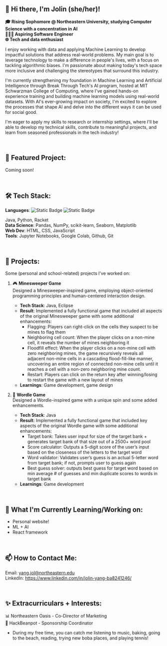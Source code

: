 ##  👋 Hi there, I'm Jolin (she/her)!
**🎓 Rising Sophomore @ Northeastern University, studying Computer Science with a concentration in AI   
👩🏻‍💻  Aspiring Software Engineer  
🌐 Tech and data enthusiast** 

I enjoy working with data and applying Machine Learning to develop impactful solutions that address real-world problems. My main goal is to leverage technology to make a difference in people's lives, with a focus on tackling algorithmic biases. I'm passionate about making today's tech space more inclusive and challenging the stereotypes that surround this industry. 

I'm currently strengthening my foundation in Machine Learning and Artificial Intelligence through Break Through Tech's AI program, hosted at MIT Schwarzman College of Computing, where I've gained hands-on experience training and building machine learning models using real-world datasets. With AI's ever-growing impact on society, I'm excited to explore the processes that shape AI and delve into the different ways it can be used for social good.  

I'm eager to apply my skills to research or internship settings, where I'll be able to develop my technical skills, contribute to meaningful projects, and learn from seasoned professionals in the tech industry!

<br>

## 🎯 **Featured Project**:  
Coming soon!

<br>

## 🛠 Tech Stack: 
**Languages**: ![Static Badge](https://img.shields.io/badge/Python-3776AB?style=for-the-badge&logo=python&logoColor=white)
![Static Badge](https://img.shields.io/badge/Racket-%239F1D20?style=for-the-badge&logo=racket&logoColor=white)
  


Java, Python, Racket   
**Data Science**: Pandas, NumPy, scikit-learn, Seaborn, Matplotlib  
**Web Dev**: HTML, CSS, JavaScript   
**Tools**: Jupyter Notebooks, Google Colab, Github, Git       

<br>

## 🚀  Projects:
Some (personal and school-related) projects I've worked on: 
1. 🎮 **Minesweeper Game**  
   Designed a Minesweeper-inspired game, employing object-oriented programming principles and human-centered interaction design.  
   - **Tech Stack**: Java, Eclipse  
   - **Result**: Implemented a fully functional game that included all aspects of the original Minesweeper game with some additional enhancements:  
     - Flagging: Players can right-click on the cells they suspect to be mines to flag them
     - Neighboring cell count: When the player clicks on a non-mine cell, it reveals the number of mines neighboring it
     - Floodfill effect: When the player clicks on a non-mine cell with zero neighboring mines, the game recursively reveals all adjacent non-mine cells in a cascading flood-fill-like manner, uncovering an entire region of connected non-mine cells until it reaches a cell with a non-zero neighboring mine count.
     - Restart: Players can click on the return key after winning/losing to restart the game with a new layout of mines
   - **Learnings**: Game development, game design  

2. 📝 **Wordle Game**  
   Designed a Wordle-inspired game with a unique spin and some added enhancements.  
   - **Tech Stack**: Java
   - **Result**: Implemented a fully functional game that included key aspects of the original Wordle game with some additional enhancements:
     - Target bank: Takes user input for size of the target bank + generates target bank of that size out of a 2500+ word pool
     - Score calculator: Outputs a 5-digit score of the user’s input based on the closeness of the letters to the target word
     - Word validator: Validates user’s guess is an actual 5-letter word from target bank; if not, prompts user to guess again
     - Best guess solver: outputs best guess for target word based on min average # of guesses and min duplicate scores to words in target bank
   - **Learnings**: Game development    
     
<br>

## 🌱 **What I'm Currently Learning/Working on**: 
- Personal website!
- ML + AI
- React framework

<br> 

## 📫 **How to Contact Me**:  
Email: yang.jol@northeastern.edu  
LinkedIn: https://www.linkedin.com/in/jolin-yang-ba8241246/  

<br>

## ✨ **Extracurriculars + Interests**:  
📊 Northeastern Oasis - Co-Director of Marketing   
💬 HackBeanpot - Sponsorship Coordinator  

- During my free time, you can catch me listening to music, baking, going to the beach, reading, trying new boba places, and playing tennis!

<!--
**jolin-yang/jolin-yang** is a ✨ _special_ ✨ repository because its `README.md` (this file) appears on your GitHub profile.

Here are some ideas to get you started:

- 🔭 I’m currently working on ...
- 🌱 I’m currently learning ...
- 👯 I’m looking to collaborate on ...
- 🤔 I’m looking for help with ...
- 💬 Ask me about ...
- 📫 How to reach me: ...
- 😄 Pronouns: ...
- ⚡ Fun fact: ...
-->
